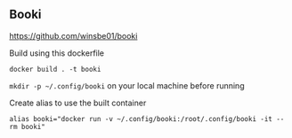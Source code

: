 Booki
---
https://github.com/winsbe01/booki

Build using this dockerfile

`docker build . -t booki`

`mkdir -p ~/.config/booki` on your local machine before running

Create alias to use the built container

`alias booki="docker run -v ~/.config/booki:/root/.config/booki -it --rm booki"`
